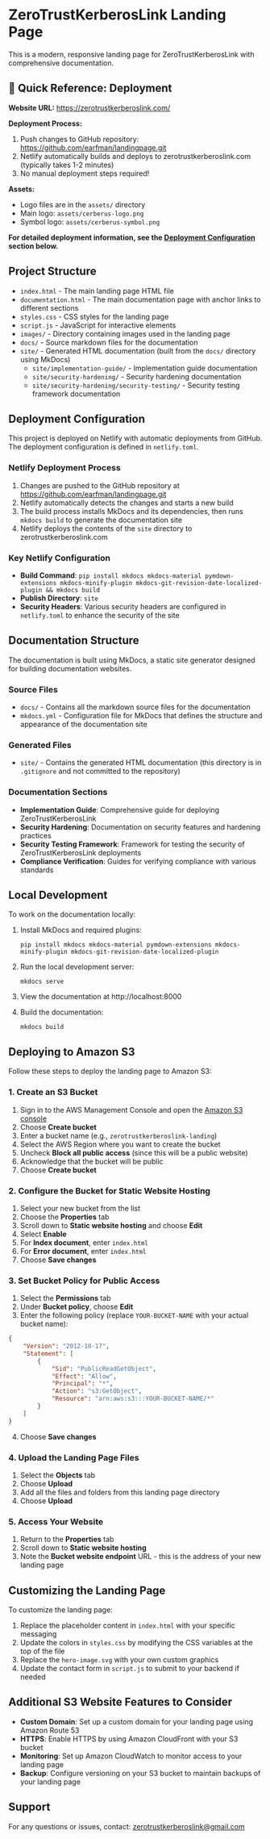 # ZeroTrustKerberosLink Landing Page

This is a modern, responsive landing page for ZeroTrustKerberosLink with comprehensive documentation.

## 🚀 Quick Reference: Deployment

**Website URL:** https://zerotrustkerberoslink.com/

**Deployment Process:**
1. Push changes to GitHub repository: https://github.com/earfman/landingpage.git
2. Netlify automatically builds and deploys to zerotrustkerberoslink.com (typically takes 1-2 minutes)
3. No manual deployment steps required!

**Assets:**
- Logo files are in the `assets/` directory
- Main logo: `assets/cerberus-logo.png`
- Symbol logo: `assets/cerberus-symbol.png`

**For detailed deployment information, see the [Deployment Configuration](#deployment-configuration) section below.**

## Project Structure

- `index.html` - The main landing page HTML file
- `documentation.html` - The main documentation page with anchor links to different sections
- `styles.css` - CSS styles for the landing page
- `script.js` - JavaScript for interactive elements
- `images/` - Directory containing images used in the landing page
- `docs/` - Source markdown files for the documentation
- `site/` - Generated HTML documentation (built from the `docs/` directory using MkDocs)
  - `site/implementation-guide/` - Implementation guide documentation
  - `site/security-hardening/` - Security hardening documentation
  - `site/security-hardening/security-testing/` - Security testing framework documentation

## Deployment Configuration

This project is deployed on Netlify with automatic deployments from GitHub. The deployment configuration is defined in `netlify.toml`.

### Netlify Deployment Process

1. Changes are pushed to the GitHub repository at https://github.com/earfman/landingpage.git
2. Netlify automatically detects the changes and starts a new build
3. The build process installs MkDocs and its dependencies, then runs `mkdocs build` to generate the documentation site
4. Netlify deploys the contents of the `site` directory to zerotrustkerberoslink.com

### Key Netlify Configuration

- **Build Command**: `pip install mkdocs mkdocs-material pymdown-extensions mkdocs-minify-plugin mkdocs-git-revision-date-localized-plugin && mkdocs build`
- **Publish Directory**: `site`
- **Security Headers**: Various security headers are configured in `netlify.toml` to enhance the security of the site

## Documentation Structure

The documentation is built using MkDocs, a static site generator designed for building documentation websites.

### Source Files

- `docs/` - Contains all the markdown source files for the documentation
- `mkdocs.yml` - Configuration file for MkDocs that defines the structure and appearance of the documentation site

### Generated Files

- `site/` - Contains the generated HTML documentation (this directory is in `.gitignore` and not committed to the repository)

### Documentation Sections

- **Implementation Guide**: Comprehensive guide for deploying ZeroTrustKerberosLink
- **Security Hardening**: Documentation on security features and hardening practices
- **Security Testing Framework**: Framework for testing the security of ZeroTrustKerberosLink deployments
- **Compliance Verification**: Guides for verifying compliance with various standards

## Local Development

To work on the documentation locally:

1. Install MkDocs and required plugins:
   ```
   pip install mkdocs mkdocs-material pymdown-extensions mkdocs-minify-plugin mkdocs-git-revision-date-localized-plugin
   ```

2. Run the local development server:
   ```
   mkdocs serve
   ```

3. View the documentation at http://localhost:8000

4. Build the documentation:
   ```
   mkdocs build
   ```

## Deploying to Amazon S3

Follow these steps to deploy the landing page to Amazon S3:

### 1. Create an S3 Bucket

1. Sign in to the AWS Management Console and open the [Amazon S3 console](https://console.aws.amazon.com/s3/)
2. Choose **Create bucket**
3. Enter a bucket name (e.g., `zerotrustkerberoslink-landing`)
4. Select the AWS Region where you want to create the bucket
5. Uncheck **Block all public access** (since this will be a public website)
6. Acknowledge that the bucket will be public
7. Choose **Create bucket**

### 2. Configure the Bucket for Static Website Hosting

1. Select your new bucket from the list
2. Choose the **Properties** tab
3. Scroll down to **Static website hosting** and choose **Edit**
4. Select **Enable**
5. For **Index document**, enter `index.html`
6. For **Error document**, enter `index.html`
7. Choose **Save changes**

### 3. Set Bucket Policy for Public Access

1. Select the **Permissions** tab
2. Under **Bucket policy**, choose **Edit**
3. Enter the following policy (replace `YOUR-BUCKET-NAME` with your actual bucket name):

```json
{
    "Version": "2012-10-17",
    "Statement": [
        {
            "Sid": "PublicReadGetObject",
            "Effect": "Allow",
            "Principal": "*",
            "Action": "s3:GetObject",
            "Resource": "arn:aws:s3:::YOUR-BUCKET-NAME/*"
        }
    ]
}
```

4. Choose **Save changes**

### 4. Upload the Landing Page Files

1. Select the **Objects** tab
2. Choose **Upload**
3. Add all the files and folders from this landing page directory
4. Choose **Upload**

### 5. Access Your Website

1. Return to the **Properties** tab
2. Scroll down to **Static website hosting**
3. Note the **Bucket website endpoint** URL - this is the address of your new landing page

## Customizing the Landing Page

To customize the landing page:

1. Replace the placeholder content in `index.html` with your specific messaging
2. Update the colors in `styles.css` by modifying the CSS variables at the top of the file
3. Replace the `hero-image.svg` with your own custom graphics
4. Update the contact form in `script.js` to submit to your backend if needed

## Additional S3 Website Features to Consider

- **Custom Domain**: Set up a custom domain for your landing page using Amazon Route 53
- **HTTPS**: Enable HTTPS by using Amazon CloudFront with your S3 bucket
- **Monitoring**: Set up Amazon CloudWatch to monitor access to your landing page
- **Backup**: Configure versioning on your S3 bucket to maintain backups of your landing page

## Support

For any questions or issues, contact: zerotrustkerberoslink@gmail.com
